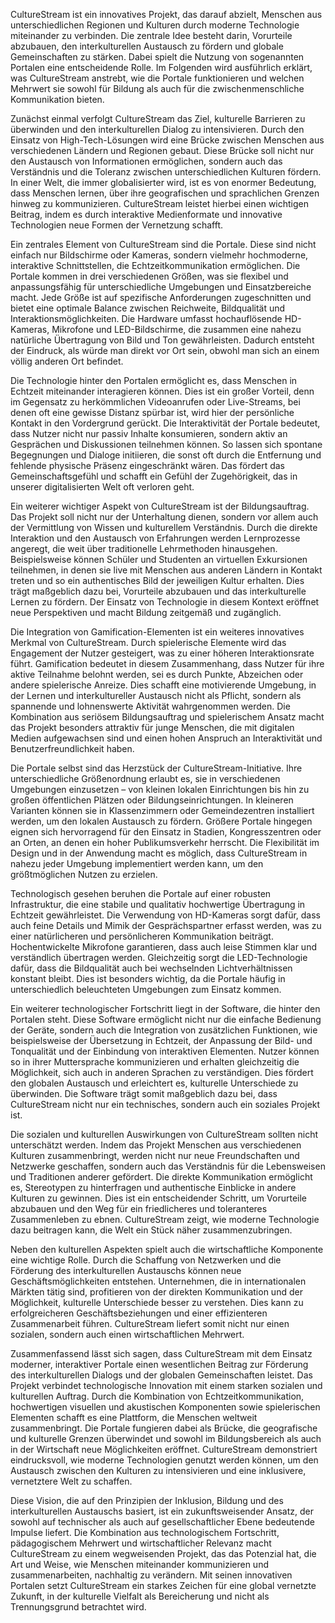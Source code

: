 CultureStream ist ein innovatives Projekt, das darauf abzielt, Menschen aus unterschiedlichen Regionen und Kulturen durch moderne Technologie miteinander zu verbinden. Die zentrale Idee besteht darin, Vorurteile abzubauen, den interkulturellen Austausch zu fördern und globale Gemeinschaften zu stärken. Dabei spielt die Nutzung von sogenannten Portalen eine entscheidende Rolle. Im Folgenden wird ausführlich erklärt, was CultureStream anstrebt, wie die Portale funktionieren und welchen Mehrwert sie sowohl für Bildung als auch für die zwischenmenschliche Kommunikation bieten.

Zunächst einmal verfolgt CultureStream das Ziel, kulturelle Barrieren zu überwinden und den interkulturellen Dialog zu intensivieren. Durch den Einsatz von High-Tech-Lösungen wird eine Brücke zwischen Menschen aus verschiedenen Ländern und Regionen gebaut. Diese Brücke soll nicht nur den Austausch von Informationen ermöglichen, sondern auch das Verständnis und die Toleranz zwischen unterschiedlichen Kulturen fördern. In einer Welt, die immer globalisierter wird, ist es von enormer Bedeutung, dass Menschen lernen, über ihre geografischen und sprachlichen Grenzen hinweg zu kommunizieren. CultureStream leistet hierbei einen wichtigen Beitrag, indem es durch interaktive Medienformate und innovative Technologien neue Formen der Vernetzung schafft.

Ein zentrales Element von CultureStream sind die Portale. Diese sind nicht einfach nur Bildschirme oder Kameras, sondern vielmehr hochmoderne, interaktive Schnittstellen, die Echtzeitkommunikation ermöglichen. Die Portale kommen in drei verschiedenen Größen, was sie flexibel und anpassungsfähig für unterschiedliche Umgebungen und Einsatzbereiche macht. Jede Größe ist auf spezifische Anforderungen zugeschnitten und bietet eine optimale Balance zwischen Reichweite, Bildqualität und Interaktionsmöglichkeiten. Die Hardware umfasst hochauflösende HD-Kameras, Mikrofone und LED-Bildschirme, die zusammen eine nahezu natürliche Übertragung von Bild und Ton gewährleisten. Dadurch entsteht der Eindruck, als würde man direkt vor Ort sein, obwohl man sich an einem völlig anderen Ort befindet.

Die Technologie hinter den Portalen ermöglicht es, dass Menschen in Echtzeit miteinander interagieren können. Dies ist ein großer Vorteil, denn im Gegensatz zu herkömmlichen Videoanrufen oder Live-Streams, bei denen oft eine gewisse Distanz spürbar ist, wird hier der persönliche Kontakt in den Vordergrund gerückt. Die Interaktivität der Portale bedeutet, dass Nutzer nicht nur passiv Inhalte konsumieren, sondern aktiv an Gesprächen und Diskussionen teilnehmen können. So lassen sich spontane Begegnungen und Dialoge initiieren, die sonst oft durch die Entfernung und fehlende physische Präsenz eingeschränkt wären. Das fördert das Gemeinschaftsgefühl und schafft ein Gefühl der Zugehörigkeit, das in unserer digitalisierten Welt oft verloren geht.

Ein weiterer wichtiger Aspekt von CultureStream ist der Bildungsauftrag. Das Projekt soll nicht nur der Unterhaltung dienen, sondern vor allem auch der Vermittlung von Wissen und kulturellem Verständnis. Durch die direkte Interaktion und den Austausch von Erfahrungen werden Lernprozesse angeregt, die weit über traditionelle Lehrmethoden hinausgehen. Beispielsweise können Schüler und Studenten an virtuellen Exkursionen teilnehmen, in denen sie live mit Menschen aus anderen Ländern in Kontakt treten und so ein authentisches Bild der jeweiligen Kultur erhalten. Dies trägt maßgeblich dazu bei, Vorurteile abzubauen und das interkulturelle Lernen zu fördern. Der Einsatz von Technologie in diesem Kontext eröffnet neue Perspektiven und macht Bildung zeitgemäß und zugänglich.

Die Integration von Gamification-Elementen ist ein weiteres innovatives Merkmal von CultureStream. Durch spielerische Elemente wird das Engagement der Nutzer gesteigert, was zu einer höheren Interaktionsrate führt. Gamification bedeutet in diesem Zusammenhang, dass Nutzer für ihre aktive Teilnahme belohnt werden, sei es durch Punkte, Abzeichen oder andere spielerische Anreize. Dies schafft eine motivierende Umgebung, in der Lernen und interkultureller Austausch nicht als Pflicht, sondern als spannende und lohnenswerte Aktivität wahrgenommen werden. Die Kombination aus seriösem Bildungsauftrag und spielerischem Ansatz macht das Projekt besonders attraktiv für junge Menschen, die mit digitalen Medien aufgewachsen sind und einen hohen Anspruch an Interaktivität und Benutzerfreundlichkeit haben.

Die Portale selbst sind das Herzstück der CultureStream-Initiative. Ihre unterschiedliche Größenordnung erlaubt es, sie in verschiedenen Umgebungen einzusetzen – von kleinen lokalen Einrichtungen bis hin zu großen öffentlichen Plätzen oder Bildungseinrichtungen. In kleineren Varianten können sie in Klassenzimmern oder Gemeindezentren installiert werden, um den lokalen Austausch zu fördern. Größere Portale hingegen eignen sich hervorragend für den Einsatz in Stadien, Kongresszentren oder an Orten, an denen ein hoher Publikumsverkehr herrscht. Die Flexibilität im Design und in der Anwendung macht es möglich, dass CultureStream in nahezu jeder Umgebung implementiert werden kann, um den größtmöglichen Nutzen zu erzielen.

Technologisch gesehen beruhen die Portale auf einer robusten Infrastruktur, die eine stabile und qualitativ hochwertige Übertragung in Echtzeit gewährleistet. Die Verwendung von HD-Kameras sorgt dafür, dass auch feine Details und Mimik der Gesprächspartner erfasst werden, was zu einer natürlicheren und persönlicheren Kommunikation beiträgt. Hochentwickelte Mikrofone garantieren, dass auch leise Stimmen klar und verständlich übertragen werden. Gleichzeitig sorgt die LED-Technologie dafür, dass die Bildqualität auch bei wechselnden Lichtverhältnissen konstant bleibt. Dies ist besonders wichtig, da die Portale häufig in unterschiedlich beleuchteten Umgebungen zum Einsatz kommen.

Ein weiterer technologischer Fortschritt liegt in der Software, die hinter den Portalen steht. Diese Software ermöglicht nicht nur die einfache Bedienung der Geräte, sondern auch die Integration von zusätzlichen Funktionen, wie beispielsweise der Übersetzung in Echtzeit, der Anpassung der Bild- und Tonqualität und der Einbindung von interaktiven Elementen. Nutzer können so in ihrer Muttersprache kommunizieren und erhalten gleichzeitig die Möglichkeit, sich auch in anderen Sprachen zu verständigen. Dies fördert den globalen Austausch und erleichtert es, kulturelle Unterschiede zu überwinden. Die Software trägt somit maßgeblich dazu bei, dass CultureStream nicht nur ein technisches, sondern auch ein soziales Projekt ist.

Die sozialen und kulturellen Auswirkungen von CultureStream sollten nicht unterschätzt werden. Indem das Projekt Menschen aus verschiedenen Kulturen zusammenbringt, werden nicht nur neue Freundschaften und Netzwerke geschaffen, sondern auch das Verständnis für die Lebensweisen und Traditionen anderer gefördert. Die direkte Kommunikation ermöglicht es, Stereotypen zu hinterfragen und authentische Einblicke in andere Kulturen zu gewinnen. Dies ist ein entscheidender Schritt, um Vorurteile abzubauen und den Weg für ein friedlicheres und toleranteres Zusammenleben zu ebnen. CultureStream zeigt, wie moderne Technologie dazu beitragen kann, die Welt ein Stück näher zusammenzubringen.

Neben den kulturellen Aspekten spielt auch die wirtschaftliche Komponente eine wichtige Rolle. Durch die Schaffung von Netzwerken und die Förderung des interkulturellen Austauschs können neue Geschäftsmöglichkeiten entstehen. Unternehmen, die in internationalen Märkten tätig sind, profitieren von der direkten Kommunikation und der Möglichkeit, kulturelle Unterschiede besser zu verstehen. Dies kann zu erfolgreicheren Geschäftsbeziehungen und einer effizienteren Zusammenarbeit führen. CultureStream liefert somit nicht nur einen sozialen, sondern auch einen wirtschaftlichen Mehrwert.

Zusammenfassend lässt sich sagen, dass CultureStream mit dem Einsatz moderner, interaktiver Portale einen wesentlichen Beitrag zur Förderung des interkulturellen Dialogs und der globalen Gemeinschaften leistet. Das Projekt verbindet technologische Innovation mit einem starken sozialen und kulturellen Auftrag. Durch die Kombination von Echtzeitkommunikation, hochwertigen visuellen und akustischen Komponenten sowie spielerischen Elementen schafft es eine Plattform, die Menschen weltweit zusammenbringt. Die Portale fungieren dabei als Brücke, die geografische und kulturelle Grenzen überwindet und sowohl im Bildungsbereich als auch in der Wirtschaft neue Möglichkeiten eröffnet. CultureStream demonstriert eindrucksvoll, wie moderne Technologien genutzt werden können, um den Austausch zwischen den Kulturen zu intensivieren und eine inklusivere, vernetztere Welt zu schaffen.

Diese Vision, die auf den Prinzipien der Inklusion, Bildung und des interkulturellen Austauschs basiert, ist ein zukunftsweisender Ansatz, der sowohl auf technischer als auch auf gesellschaftlicher Ebene bedeutende Impulse liefert. Die Kombination aus technologischem Fortschritt, pädagogischem Mehrwert und wirtschaftlicher Relevanz macht CultureStream zu einem wegweisenden Projekt, das das Potenzial hat, die Art und Weise, wie Menschen miteinander kommunizieren und zusammenarbeiten, nachhaltig zu verändern. Mit seinen innovativen Portalen setzt CultureStream ein starkes Zeichen für eine global vernetzte Zukunft, in der kulturelle Vielfalt als Bereicherung und nicht als Trennungsgrund betrachtet wird.